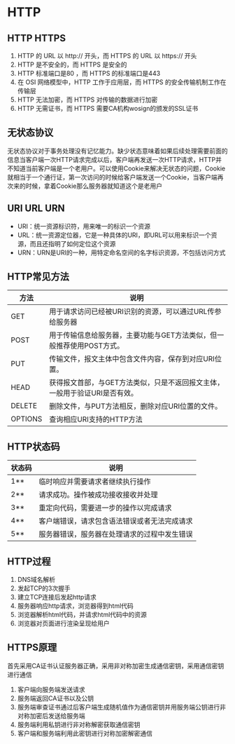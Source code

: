 # HTTP

## HTTP HTTPS

1. HTTP 的 URL 以 http:// 开头，而 HTTPS 的 URL 以 https:// 开头
2. HTTP 是不安全的，而 HTTPS 是安全的
3. HTTP 标准端口是80 ，而 HTTPS 的标准端口是443
4. 在 OSI 网络模型中，HTTP 工作于应用层，而 HTTPS 的安全传输机制工作在传输层
5. HTTP 无法加密，而 HTTPS 对传输的数据进行加密
6. HTTP 无需证书，而 HTTPS 需要CA机构wosign的颁发的SSL证书

## 无状态协议

无状态协议对于事务处理没有记忆能力。缺少状态意味着如果后续处理需要前面的信息当客户端一次HTTP请求完成以后，客户端再发送一次HTTP请求，HTTP并不知道当前客户端是一个老用户。可以使用Cookie来解决无状态的问题，Cookie就相当于一个通行证，第一次访问的时候给客户端发送一个Cookie，当客户端再次来的时候，拿着Cookie那么服务器就知道这个是老用户

## URI URL URN

- URI：统一资源标识符，用来唯一的标识一个资源
- URL：统一资源定位器，它是一种具体的URI，即URL可以用来标识一个资源，而且还指明了如何定位这个资源
- URN：URN是URI的一种，用特定命名空间的名字标识资源，不包括访问方式

## HTTP常见方法

方法|说明
-|-
GET|用于请求访问已经被URI识别的资源，可以通过URL传参给服务器
POST|用于传输信息给服务器，主要功能与GET方法类似，但一般推荐使用POST方式。
PUT|传输文件，报文主体中包含文件内容，保存到对应URI位置。
HEAD|获得报文首部，与GET方法类似，只是不返回报文主体，一般用于验证URI是否有效。
DELETE|删除文件，与PUT方法相反，删除对应URI位置的文件。
OPTIONS|查询相应URI支持的HTTP方法

## HTTP状态码

状态码|说明
-|-
1**|临时响应并需要请求者继续执行操作
2**|请求成功。操作被成功接收接收并处理
3**|重定向代码，需要进一步的操作以完成请求
4**|客户端错误，请求包含语法错误或者无法完成请求
5**|服务器错误，服务器在处理请求的过程中发生错误

## HTTP过程

1. DNS域名解析
2. 发起TCP的3次握手
3. 建立TCP连接后发起http请求
4. 服务器响应http请求，浏览器得到html代码
5. 浏览器解析html代码，并请求html代码中的资源
6. 浏览器对页面进行渲染呈现给用户

## HTTPS原理

首先采用CA证书认证服务器正确，采用非对称加密生成通信密钥，采用通信密钥进行通信

1. 客户端向服务端发送请求
2. 服务端返回CA证书以及公钥
3. 服务端审查证书通过后客户端生成随机值作为通信密钥并用服务端公钥进行非对称加密后发送给服务端
4. 服务端利用私钥进行非对称解密获取通信密钥
5. 客户端和服务端利用此密钥进行对称加密解密通信
